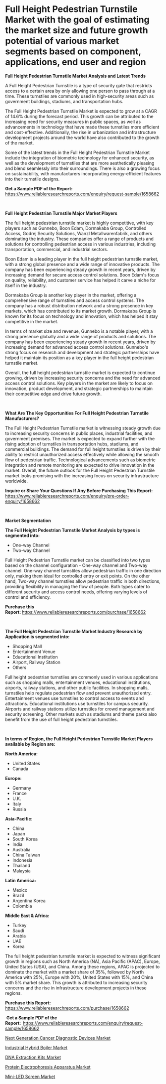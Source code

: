 <p><h1>Full Height Pedestrian Turnstile Market with the goal of estimating the market size and future growth potential of various market segments based on component, applications, end user and region</h1></p><p><strong>Full Height Pedestrian Turnstile Market Analysis and Latest Trends</strong></p>
<p><p>A Full Height Pedestrian Turnstile is a type of security gate that restricts access to a certain area by only allowing one person to pass through at a time. These turnstiles are commonly used in high-security areas such as government buildings, stadiums, and transportation hubs.</p><p>The Full Height Pedestrian Turnstile Market is expected to grow at a CAGR of 14.6% during the forecast period. This growth can be attributed to the increasing need for security measures in public spaces, as well as advancements in technology that have made these turnstiles more efficient and cost-effective. Additionally, the rise in urbanization and infrastructure development projects around the world have also contributed to the growth of the market.</p><p>Some of the latest trends in the Full Height Pedestrian Turnstile Market include the integration of biometric technology for enhanced security, as well as the development of turnstiles that are more aesthetically pleasing and blend seamlessly into their surroundings. There is also a growing focus on sustainability, with manufacturers incorporating energy-efficient features into their turnstile designs.</p></p>
<p><strong>Get a Sample PDF of the Report:&nbsp;</strong> <a href="https://www.reliableresearchreports.com/enquiry/request-sample/1658662">https://www.reliableresearchreports.com/enquiry/request-sample/1658662</a></p>
<p>&nbsp;</p>
<p><strong>Full Height Pedestrian Turnstile Major Market Players</strong></p>
<p><p>The full height pedestrian turnstile market is highly competitive, with key players such as Gunnebo, Boon Edam, Dormakaba Group, Controlled Access, Godrej Security Solutions, Wanzl Metallwarenfabrik, and others dominating the industry. These companies offer a range of products and solutions for controlling pedestrian access in various industries, including transportation, commercial, and industrial sectors.</p><p>Boon Edam is a leading player in the full height pedestrian turnstile market, with a strong global presence and a wide range of innovative products. The company has been experiencing steady growth in recent years, driven by increasing demand for secure access control solutions. Boon Edam's focus on quality, reliability, and customer service has helped it carve a niche for itself in the industry.</p><p>Dormakaba Group is another key player in the market, offering a comprehensive range of turnstiles and access control systems. The company has a robust distribution network and a strong presence in key markets, which has contributed to its market growth. Dormakaba Group is known for its focus on technology and innovation, which has helped it stay competitive in the market.</p><p>In terms of market size and revenue, Gunnebo is a notable player, with a strong presence globally and a wide range of products and solutions. The company has been experiencing steady growth in recent years, driven by increasing demand for advanced access control solutions. Gunnebo's strong focus on research and development and strategic partnerships have helped it maintain its position as a key player in the full height pedestrian turnstile market.</p><p>Overall, the full height pedestrian turnstile market is expected to continue growing, driven by increasing security concerns and the need for advanced access control solutions. Key players in the market are likely to focus on innovation, product development, and strategic partnerships to maintain their competitive edge and drive future growth.</p></p>
<p>&nbsp;</p>
<p><strong>What Are The Key Opportunities For Full Height Pedestrian Turnstile Manufacturers?</strong></p>
<p><p>The Full Height Pedestrian Turnstile market is witnessing steady growth due to increasing security concerns in public places, industrial facilities, and government premises. The market is expected to expand further with the rising adoption of turnstiles in transportation hubs, stadiums, and commercial buildings. The demand for full height turnstiles is driven by their ability to restrict unauthorized access effectively while allowing the smooth flow of pedestrian traffic. Technological advancements such as biometric integration and remote monitoring are expected to drive innovation in the market. Overall, the future outlook for the Full Height Pedestrian Turnstile market looks promising with the increasing focus on security infrastructure worldwide.</p></p>
<p><strong>Inquire or Share Your Questions If Any Before Purchasing This Report:</strong> <a href="https://www.reliableresearchreports.com/enquiry/pre-order-enquiry/1658662">https://www.reliableresearchreports.com/enquiry/pre-order-enquiry/1658662</a></p>
<p>&nbsp;</p>
<p><strong>Market Segmentation</strong></p>
<p><strong>The Full Height Pedestrian Turnstile Market Analysis by types is segmented into:</strong></p>
<p><ul><li>One-way Channel</li><li>Two-way Channel</li></ul></p>
<p><p>Full Height Pedestrian Turnstile market can be classified into two types based on the channel configuration - One-way channel and Two-way channel. One-way channel turnstiles allow pedestrian traffic in one direction only, making them ideal for controlled entry or exit points. On the other hand, Two-way channel turnstiles allow pedestrian traffic in both directions, providing flexibility in managing the flow of people. Both types cater to different security and access control needs, offering varying levels of control and efficiency.</p></p>
<p><strong>Purchase this Report:&nbsp;</strong><a href="https://www.reliableresearchreports.com/purchase/1658662">https://www.reliableresearchreports.com/purchase/1658662</a></p>
<p>&nbsp;</p>
<p><strong>The Full Height Pedestrian Turnstile Market Industry Research by Application is segmented into:</strong></p>
<p><ul><li>Shopping Mall</li><li>Entertainment Venue</li><li>Educational Institution</li><li>Airport, Railway Station</li><li>Others</li></ul></p>
<p><p>Full height pedestrian turnstiles are commonly used in various applications such as shopping malls, entertainment venues, educational institutions, airports, railway stations, and other public facilities. In shopping malls, turnstiles help regulate pedestrian flow and prevent unauthorized entry. Entertainment venues use turnstiles to control access to events and attractions. Educational institutions use turnstiles for campus security. Airports and railway stations utilize turnstiles for crowd management and security screening. Other markets such as stadiums and theme parks also benefit from the use of full height pedestrian turnstiles.</p></p>
<p>&nbsp;</p>
<p><strong>In terms of Region, the Full Height Pedestrian Turnstile Market Players available by Region are:</strong></p>
<p>
    <p> <strong> North America: </strong>
        <ul>
            <li>United States</li>
            <li>Canada</li>
        </ul>
        </p> 
    <p> <strong> Europe: </strong>
        <ul>
            <li>Germany</li>
            <li>France</li>
            <li>U.K.</li>
            <li>Italy</li>
            <li>Russia</li>
        </ul>
        </p> 
    <p> <strong> Asia-Pacific: </strong>
        <ul>
            <li>China</li>
            <li>Japan</li>
            <li>South Korea</li>
            <li>India</li>
            <li>Australia</li>
            <li>China Taiwan</li>
            <li>Indonesia</li>
            <li>Thailand</li>
            <li>Malaysia</li>
        </ul>
        </p> 
    <p> <strong> Latin America: </strong>
        <ul>
            <li>Mexico</li>
            <li>Brazil</li>
            <li>Argentina Korea</li>
            <li>Colombia</li>
        </ul>
        </p> 
    <p> <strong> Middle East & Africa: </strong>
        <ul>
            <li>Turkey</li>
            <li>Saudi</li>
            <li>Arabia</li>
            <li>UAE</li>
            <li>Korea</li>
        </ul>
    </p>
    </p>
<p><p>The full height pedestrian turnstile market is expected to witness significant growth in regions such as North America (NA), Asia Pacific (APAC), Europe, United States (USA), and China. Among these regions, APAC is projected to dominate the market with a market share of 35%, followed by North America with 25%, Europe with 20%, United States with 15%, and China with 5% market share. This growth is attributed to increasing security concerns and the rise in infrastructure development projects in these regions.</p></p>
<p><strong>Purchase this Report: </strong><a href="https://www.reliableresearchreports.com/purchase/1658662">https://www.reliableresearchreports.com/purchase/1658662</a></p>
<p>&nbsp;<strong>Get a Sample PDF of the Report:&nbsp;&nbsp;</strong><a href="https://www.reliableresearchreports.com/enquiry/request-sample/1658662">https://www.reliableresearchreports.com/enquiry/request-sample/1658662</a></p>
<p><strong></strong></p>
<p><p><a href="https://medium.com/p/5644f6da00ec/edit">Next Generation Cancer Diagnostic Devices Market</a></p><p><a href="https://github.com/Krish2023na/Market-Research-Report-List-3/blob/main/industrial-hybrid-boiler-market.md">Industrial Hybrid Boiler Market</a></p><p><a href="https://medium.com/p/e89848a94a16/edit">DNA Extraction Kits Market</a></p><p><a href="https://medium.com/p/c92182c0c317/edit">Protein Electrophoresis Apparatus Market</a></p><p><a href="https://github.com/RickHolmes3/Market-Research-Report-List-3/blob/main/mini-led-screen-market.md">Mini-LED Screen Market</a></p></p>